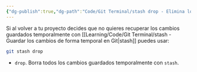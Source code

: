 ```yaml
---
{"dg-publish":true,"dg-path":"Code/Git Terminal/stash drop - Elimina los cambios guardados de temporalmente en Git.md","permalink":"/code/git-terminal/stash-drop-elimina-los-cambios-guardados-de-temporalmente-en-git/","created":"2024-03-29T18:32","updated":"2024-03-29T19:07"}
---
```


Si al volver a tu proyecto decides que no quieres recuperar los cambios guardados temporalmente con [[Learning/Code/Git Terminal/stash - Guardar los cambios de forma temporal en Git\|stash]] puedes usar:
```bash
git stash drop
```
- `drop`. Borra todos los cambios guardados temporalmente con `stash`.
